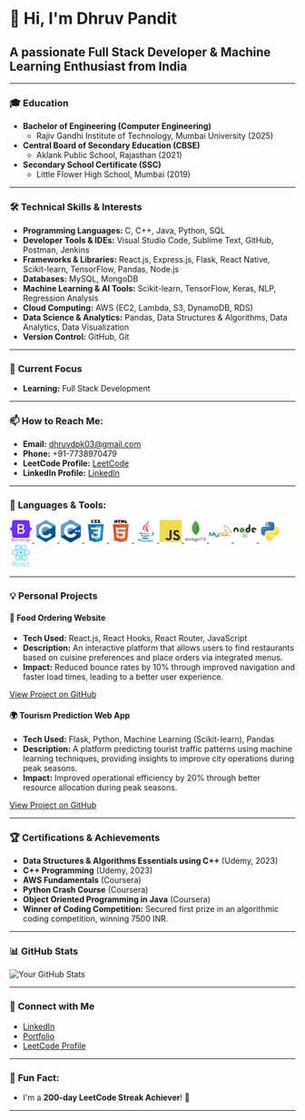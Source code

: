 # 👋 Hi, I'm Dhruv Pandit

## A passionate **Full Stack Developer** & **Machine Learning Enthusiast** from India

---

### 🎓 **Education**
- **Bachelor of Engineering (Computer Engineering)**
  - Rajiv Gandhi Institute of Technology, Mumbai University (2025)
- **Central Board of Secondary Education (CBSE)**
  - Aklank Public School, Rajasthan (2021)
- **Secondary School Certificate (SSC)**
  - Little Flower High School, Mumbai (2019)

---

### 🛠️ **Technical Skills & Interests**

- **Programming Languages:** C, C++, Java, Python, SQL
- **Developer Tools & IDEs:** Visual Studio Code, Sublime Text, GitHub, Postman, Jenkins
- **Frameworks & Libraries:** React.js, Express.js, Flask, React Native, Scikit-learn, TensorFlow, Pandas, Node.js
- **Databases:** MySQL, MongoDB
- **Machine Learning & AI Tools:** Scikit-learn, TensorFlow, Keras, NLP, Regression Analysis
- **Cloud Computing:** AWS (EC2, Lambda, S3, DynamoDB, RDS)
- **Data Science & Analytics:** Pandas, Data Structures & Algorithms, Data Analytics, Data Visualization
- **Version Control:** GitHub, Git

---

### 🌱 **Current Focus**
- **Learning:** Full Stack Development

---

### 📫 **How to Reach Me:**
- **Email:** [dhruvdpk03@gmail.com](mailto:dhruvdpk03@gmail.com)
- **Phone:** +91-7738970479
- **LeetCode Profile:** [LeetCode](https://leetcode.com/dhruv_dp/)
- **LinkedIn Profile:** [LinkedIn](https://www.linkedin.com/in/dhruv-dp-282a0022b/)

---

### 🔧 **Languages & Tools:**
<p align="left">
  <a href="https://getbootstrap.com" target="_blank" rel="noreferrer"> <img src="https://raw.githubusercontent.com/devicons/devicon/master/icons/bootstrap/bootstrap-plain-wordmark.svg" alt="bootstrap" width="40" height="40"/> </a>
  <a href="https://www.cprogramming.com/" target="_blank" rel="noreferrer"> <img src="https://raw.githubusercontent.com/devicons/devicon/master/icons/c/c-original.svg" alt="c" width="40" height="40"/> </a>
  <a href="https://www.w3schools.com/cpp/" target="_blank" rel="noreferrer"> <img src="https://raw.githubusercontent.com/devicons/devicon/master/icons/cplusplus/cplusplus-original.svg" alt="cplusplus" width="40" height="40"/> </a>
  <a href="https://www.w3schools.com/css/" target="_blank" rel="noreferrer"> <img src="https://raw.githubusercontent.com/devicons/devicon/master/icons/css3/css3-original-wordmark.svg" alt="css3" width="40" height="40"/> </a>
  <a href="https://www.w3.org/html/" target="_blank" rel="noreferrer"> <img src="https://raw.githubusercontent.com/devicons/devicon/master/icons/html5/html5-original-wordmark.svg" alt="html5" width="40" height="40"/> </a>
  <a href="https://www.java.com" target="_blank" rel="noreferrer"> <img src="https://raw.githubusercontent.com/devicons/devicon/master/icons/java/java-original.svg" alt="java" width="40" height="40"/> </a>
  <a href="https://developer.mozilla.org/en-US/docs/Web/JavaScript" target="_blank" rel="noreferrer"> <img src="https://raw.githubusercontent.com/devicons/devicon/master/icons/javascript/javascript-original.svg" alt="javascript" width="40" height="40"/> </a>
  <a href="https://www.mongodb.com/" target="_blank" rel="noreferrer"> <img src="https://raw.githubusercontent.com/devicons/devicon/master/icons/mongodb/mongodb-original-wordmark.svg" alt="mongodb" width="40" height="40"/> </a>
  <a href="https://www.mysql.com/" target="_blank" rel="noreferrer"> <img src="https://raw.githubusercontent.com/devicons/devicon/master/icons/mysql/mysql-original-wordmark.svg" alt="mysql" width="40" height="40"/> </a>
  <a href="https://nodejs.org" target="_blank" rel="noreferrer"> <img src="https://raw.githubusercontent.com/devicons/devicon/master/icons/nodejs/nodejs-original-wordmark.svg" alt="nodejs" width="40" height="40"/> </a>
  <a href="https://www.python.org" target="_blank" rel="noreferrer"> <img src="https://raw.githubusercontent.com/devicons/devicon/master/icons/python/python-original.svg" alt="python" width="40" height="40"/> </a>
  <a href="https://reactjs.org/" target="_blank" rel="noreferrer"> <img src="https://raw.githubusercontent.com/devicons/devicon/master/icons/react/react-original-wordmark.svg" alt="react" width="40" height="40"/> </a>
</p>

---

### 💡 **Personal Projects**

#### 🍔 **Food Ordering Website**
- **Tech Used:** React.js, React Hooks, React Router, JavaScript
- **Description:** An interactive platform that allows users to find restaurants based on cuisine preferences and place orders via integrated menus.
- **Impact:** Reduced bounce rates by 10% through improved navigation and faster load times, leading to a better user experience.

[View Project on GitHub](https://github.com/yourusername/food-ordering-website)

#### 🌍 **Tourism Prediction Web App**
- **Tech Used:** Flask, Python, Machine Learning (Scikit-learn), Pandas
- **Description:** A platform predicting tourist traffic patterns using machine learning techniques, providing insights to improve city operations during peak seasons.
- **Impact:** Improved operational efficiency by 20% through better resource allocation during peak seasons.

[View Project on GitHub](https://github.com/yourusername/tourism-prediction-webapp)

---

### 🏆 **Certifications & Achievements**
- **Data Structures & Algorithms Essentials using C++** (Udemy, 2023)
- **C++ Programming** (Udemy, 2023)
- **AWS Fundamentals** (Coursera)
- **Python Crash Course** (Coursera)
- **Object Oriented Programming in Java** (Coursera)
- **Winner of Coding Competition:** Secured first prize in an algorithmic coding competition, winning 7500 INR.

---

### 📊 **GitHub Stats**
![Your GitHub Stats](https://github-readme-stats.vercel.app/api?username=yourusername&show_icons=true&theme=radical)

---

### 🤝 **Connect with Me**
- [LinkedIn](https://www.linkedin.com/in/dhruv-dp-282a0022b/)
- [Portfolio](https://yourportfolio.com)
- [LeetCode Profile](https://leetcode.com/dhruv_dp/)

---

### 💬 **Fun Fact:**
- I'm a **200-day LeetCode Streak Achiever**! 🚀

---

